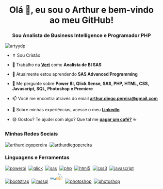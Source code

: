 <h1 align="center">Olá 👋, eu sou o Arthur e bem-vindo ao meu GitHub!</h1>
<h3 align="center">Sou Analista de Business Intelligence e Programador PHP</h3>

<p align="left"> <img src="https://komarev.com/ghpvc/?username=artyydp&label=Profile%20views&color=0e75b6&style=flat" alt="artyydp" /> </p>

- ✝️ Sou Cristão

- 🔭 Trabalho na <a href="https://github.com/vert-brasil">**Vert**</a> como **Analista de BI SAS**

- 🌱 Atualmente estou aprendendo **SAS Advanced Programming**

- 💬 Me pergunte sobre **Power BI, Qlick Sense, SAS, PHP, HTML, CSS, Javascript, SQL, Photoshop e Premiere**

- 📫 Você me encontra através do email **arthur.diego.pereira@gmail.com**

- 📄 Sobre minhas experiências, acesse o meu <a href="https://linkedin.com/in/arthurdiegopereira">**LinkedIn**</a>

- 😄 Gostou? Te ajudei com algo? Que tal me <a href="https://mepagaumcafe.com.br/arthurdiegopereira/">**pagar um café?**</a> ☕

<h3 align="left">Minhas Redes Sociais</h3>
<p align="left">
<a href="https://linkedin.com/in/arthurdiegopereira" target="blank"><img align="center" src="https://raw.githubusercontent.com/rahuldkjain/github-profile-readme-generator/master/src/images/icons/Social/linked-in-alt.svg" alt="arthurdiegopereira" height="25" width="25" /></a>&nbsp; <a href="https://instagram.com/arthurdiegopereira" target="blank"><img align="center" src="https://raw.githubusercontent.com/rahuldkjain/github-profile-readme-generator/master/src/images/icons/Social/instagram.svg" alt="arthurdiegopereira" height="25" width="25" /></a>
</p>

<h3 align="left">Linguagens e Ferramentas</h3>


<p align="left"> 
    <a href="https://powerbi.microsoft.com/pt-br/" target="_blank" rel="noreferrer"><img src="https://raw.githubusercontent.com/microsoft/PowerBI-Icons/a3ca9ab3f109ea86b3f48844c0a8666073176af2/SVG/Power-BI.svg" alt="powerbi" width="40" height="40"/></a>&nbsp; <a href="https://www.qlik.com/pt-br/products/qlik-sense" target="_blank" rel="noreferrer"><img src="https://www.svgrepo.com/show/354242/qlik.svg" alt="qlick" width="40" height="40"/></a>&nbsp; <a href="https://www.sas.com/pt_br/home.html" target="_blank" rel="noreferrer"><img src="https://upload.wikimedia.org/wikipedia/commons/1/10/SAS_logo_horiz.svg" alt="sas" width="40" height="40"/></a>&nbsp; <a href="https://www.php.net" target="_blank" rel="noreferrer"><img src="https://cdn.jsdelivr.net/gh/devicons/devicon/icons/php/php-plain.svg" alt="php" width="40" height="40"/></a>&nbsp; <a href="https://www.w3.org/html/" target="_blank" rel="noreferrer"><img src="https://cdn.jsdelivr.net/gh/devicons/devicon/icons/html5/html5-plain-wordmark.svg" alt="html5" width="40" height="40"/></a>&nbsp; <a href="https://www.w3schools.com/css/" target="_blank" rel="noreferrer"><img src="https://cdn.jsdelivr.net/gh/devicons/devicon/icons/css3/css3-plain-wordmark.svg" alt="css3" width="40" height="40"/></a>&nbsp; <a href="https://developer.mozilla.org/en-US/docs/Web/JavaScript" target="_blank" rel="noreferrer"><img src="https://cdn.jsdelivr.net/gh/devicons/devicon/icons/javascript/javascript-plain.svg" alt="javascript" width="40" height="40"/></a>&nbsp; <a href="https://getbootstrap.com" target="_blank" rel="noreferrer"><img src="https://cdn.jsdelivr.net/gh/devicons/devicon/icons/bootstrap/bootstrap-plain.svg" alt="bootstrap" width="40" height="40"/></a>&nbsp; <a href="https://www.microsoft.com/en-us/sql-server" target="_blank" rel="noreferrer"><img src="https://www.svgrepo.com/show/303229/microsoft-sql-server-logo.svg" alt="mssql" width="40" height="40"/></a>&nbsp; <a href="https://www.mysql.com/" target="_blank" rel="noreferrer"><img src="https://raw.githubusercontent.com/devicons/devicon/master/icons/mysql/mysql-original-wordmark.svg" alt="mysql" width="40" height="40"/></a>&nbsp; <a href="https://www.adobe.com/br/products/premiere.html" target="_blank" rel="noreferrer"><img src="https://cdn.jsdelivr.net/gh/devicons/devicon/icons/premierepro/premierepro-original.svg" alt="photoshop" width="40" height="40"/></a>&nbsp; <a href="https://www.photoshop.com/en" target="_blank" rel="noreferrer"><img src="https://cdn.jsdelivr.net/gh/devicons/devicon/icons/photoshop/photoshop-plain.svg" alt="photoshop" width="40" height="40"/></a>&nbsp;</p>

<!--<h3 align="left">Me pague um café</h3>
<p><a href="https://ko-fi.com/arthurdiego"> <img align="left" src="https://cdn.ko-fi.com/cdn/kofi3.png?v=3" height="50" width="210" alt="arthurdiego" /></a></p><br><br>-->
